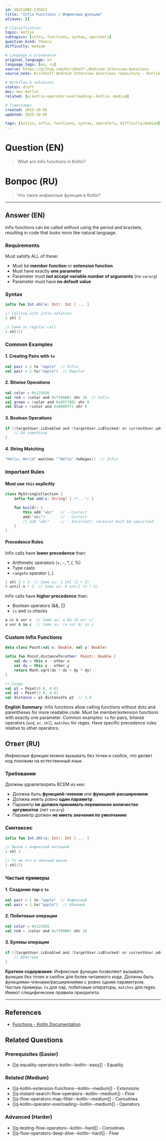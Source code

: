 ```yaml
---
id: 20251005-235012
title: "Infix Functions / Инфиксные функции"
aliases: []

# Classification
topic: kotlin
subtopics: [infix, functions, syntax, operators]
question_kind: theory
difficulty: medium

# Language & provenance
original_language: en
language_tags: [en, ru]
source: https://github.com/Kirchhoff-/Android-Interview-Questions
source_note: Kirchhoff Android Interview Questions repository - Kotlin Batch 2

# Workflow & relations
status: draft
moc: moc-kotlin
related: [q-kotlin-operator-overloading--kotlin--medium]

# Timestamps
created: 2025-10-05
updated: 2025-10-05

tags: [kotlin, infix, functions, syntax, operators, difficulty/medium]
---
```

# Question (EN)
> What are infix functions in Kotlin?
# Вопрос (RU)
> Что такое инфиксные функции в Kotlin?

---

## Answer (EN)

Infix functions can be called without using the period and brackets, resulting in code that looks more like natural language.

### Requirements

Must satisfy ALL of these:
- Must be **member function** or **extension function**
- Must have exactly **one parameter**
- Parameter must **not accept variable number of arguments** (no `vararg`)
- Parameter must have **no default value**

### Syntax

```kotlin
infix fun Int.shl(x: Int): Int { ... }

// Calling with infix notation
1 shl 2

// Same as regular call
1.shl(2)
```

### Common Examples

#### 1. Creating Pairs with `to`

```kotlin
val pair = 1 to "apple"  // Infix
val pair = 1.to("apple")  // Regular
```

#### 2. Bitwise Operations

```kotlin
val color = 0x123456
val red = (color and 0xff0000) shr 16  // Infix
val green = (color and 0x00ff00) shr 8
val blue = (color and 0x0000ff) shr 0
```

#### 3. Boolean Operations

```kotlin
if ((targetUser.isEnabled and !targetUser.isBlocked) or currentUser.admin) {
    // Do something
}
```

#### 4. String Matching

```kotlin
"Hello, World" matches "^Hello".toRegex()  // Infix
```

### Important Rules

#### Must use `this` explicitly

```kotlin
class MyStringCollection {
    infix fun add(s: String) { /*...*/ }

    fun build() {
        this add "abc"   // - Correct
        add("abc")       // - Correct
        // add "abc"     // - Incorrect: receiver must be specified
    }
}
```

#### Precedence Rules

Infix calls have **lower precedence** than:
- Arithmetic operators (+, -, *, /, %)
- Type casts
- `rangeTo` operator (..)

```kotlin
1 shl 2 + 3  // Same as: 1 shl (2 + 3)
0 until n * 2  // Same as: 0 until (n * 2)
```

Infix calls have **higher precedence** than:
- Boolean operators (&&, ||)
- `is` and `in` checks

```kotlin
a && b xor c  // Same as: a && (b xor c)
a xor b in c  // Same as: (a xor b) in c
```

### Custom Infix Functions

```kotlin
data class Point(val x: Double, val y: Double)

infix fun Point.distanceTo(other: Point): Double {
    val dx = this.x - other.x
    val dy = this.y - other.y
    return Math.sqrt(dx * dx + dy * dy)
}

// Usage
val p1 = Point(0.0, 0.0)
val p2 = Point(3.0, 4.0)
val distance = p1 distanceTo p2  // 5.0
```

**English Summary**: Infix functions allow calling functions without dots and parentheses for more readable code. Must be member/extension functions with exactly one parameter. Common examples: `to` for pairs, bitwise operators (`and`, `or`, `shl`), `matches` for regex. Have specific precedence rules relative to other operators.

## Ответ (RU)

Инфиксные функции можно вызывать без точки и скобок, что делает код похожим на естественный язык.

### Требования

Должны удовлетворять ВСЕМ из них:
- Должна быть **функцией-членом** или **функцией-расширением**
- Должна иметь ровно **один параметр**
- Параметр **не должен принимать переменное количество аргументов** (нет `vararg`)
- Параметр должен **не иметь значения по умолчанию**

### Синтаксис

```kotlin
infix fun Int.shl(x: Int): Int { ... }

// Вызов с инфиксной нотацией
1 shl 2

// То же что и обычный вызов
1.shl(2)
```

### Частые примеры

#### 1. Создание пар с `to`

```kotlin
val pair = 1 to "apple"  // Инфиксный
val pair = 1.to("apple")  // Обычный
```

#### 2. Побитовые операции

```kotlin
val color = 0x123456
val red = (color and 0xff0000) shr 16
```

#### 3. Булевы операции

```kotlin
if ((targetUser.isEnabled and !targetUser.isBlocked) or currentUser.admin) {
    // Действие
}
```

**Краткое содержание**: Инфиксные функции позволяют вызывать функции без точек и скобок для более читаемого кода. Должны быть функциями-членами/расширениями с ровно одним параметром. Частые примеры: `to` для пар, побитовые операторы, `matches` для regex. Имеют специфические правила приоритета.

---

## References
- [Functions - Kotlin Documentation](https://kotlinlang.org/docs/reference/functions.html)

## Related Questions

### Prerequisites (Easier)
- [[q-equality-operators-kotlin--kotlin--easy]] - Equality
### Related (Medium)
- [[q-kotlin-extension-functions--kotlin--medium]] - Extensions
- [[q-instant-search-flow-operators--kotlin--medium]] - Flow
- [[q-flow-operators-map-filter--kotlin--medium]] - Coroutines
- [[q-kotlin-operator-overloading--kotlin--medium]] - Operators
### Advanced (Harder)
- [[q-testing-flow-operators--kotlin--hard]] - Coroutines
- [[q-flow-operators-deep-dive--kotlin--hard]] - Flow
